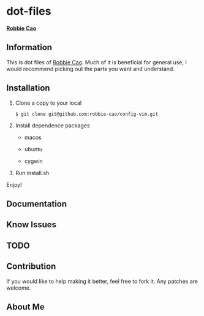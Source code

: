 # dot-files

**[Robbie Cao](<mailto: robbie.cao@gmail.com>)**

## Information

This is dot files of [Robbie Cao](<mailto: robbie.cao@gmail.com>).
Much of it is beneficial for general use, I would recommend
picking out the parts you want and understand.

## Installation

1. Clone a copy to your local

    ```
    $ git clone git@github.com:robbie-cao/config-vim.git
    ```

2. Install dependence packages

    - macos
    
    - ubuntu
    
    - cygwin

3. Run install.sh


Enjoy!

## Documentation



## Know Issues

## TODO

## Contribution
If you would like to help making it better, feel free to fork it. Any patches are welcome.


## About Me

